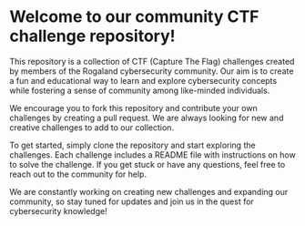 # Welcome to our community CTF challenge repository!

This repository is a collection of CTF (Capture The Flag) challenges created by members of the Rogaland cybersecurity community. Our aim is to create a fun and educational way to learn and explore cybersecurity concepts while fostering a sense of community among like-minded individuals.

We encourage you to fork this repository and contribute your own challenges by creating a pull request. We are always looking for new and creative challenges to add to our collection.

To get started, simply clone the repository and start exploring the challenges. Each challenge includes a README file with instructions on how to solve the challenge. If you get stuck or have any questions, feel free to reach out to the community for help.

We are constantly working on creating new challenges and expanding our community, so stay tuned for updates and join us in the quest for cybersecurity knowledge!
